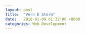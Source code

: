 ```yaml
---
layout: post
title:  "Vern E Stern"
date:   2018-01-09 01:32:00 +0000
categories: Web Development
---
```

